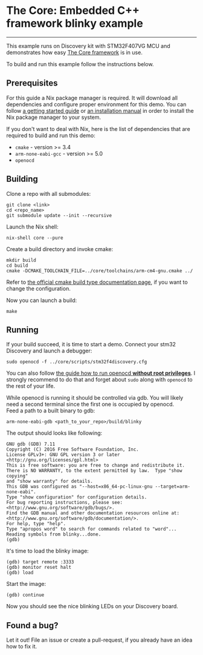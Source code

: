 # The Core: Embedded C++ framework blinky example
****

This example runs on Discovery kit with STM32F407VG MCU and
demonstrates how easy [The Core framework](https://github.com/forGGe/theCore) is in use.

To build and run this example follow the instructions below.

## Prerequisites

For this guide a Nix package manager is required. It will download all dependencies and configure proper environment for this demo. You can follow [a getting started guide](https://www.domenkozar.com/2014/01/02/getting-started-with-nix-package-manager/)
or [an installation manual](https://nixos.org/nixos/manual/index.html#ch-installation)
in order to install the Nix package manager to your system.

If you don't want to deal with Nix, here is the list of dependencies
that are required to build and run this demo:
 - `cmake` - version >= 3.4
 - `arm-none-eabi-gcc` - version >= 5.0
 - `openocd`

## Building

Clone a repo with all submodules:
```
git clone <link>
cd <repo_name>
git submodule update --init --recursive
```

Launch the Nix shell:
```
nix-shell core --pure
```

Create a build directory and invoke cmake:
```
mkdir build
cd build
cmake -DCMAKE_TOOLCHAIN_FILE=../core/toolchains/arm-cm4-gnu.cmake ../
```

Refer to [the official cmake build type documentation page](https://cmake.org/cmake/help/v3.0/variable/CMAKE_BUILD_TYPE.html), if you
want to change the configuration.

Now you can launch a build:
```
make
```

## Running
If your build succeed, it is time to start a demo. Connect your stm32 Discovery
and launch a debugger:

```
sudo openocd -f ../core/scripts/stm32f4discovery.cfg
```

You can also follow [the guide how to run openocd **without root privileges**](http://shukra.cedt.iisc.ernet.in/edwiki/EmSys:Accessing_Devices_without_Sudo).
I strongly recommend to do that and forget about `sudo` along with `openocd`
to the rest of your life.  

While openocd is running it should be controlled via gdb. You will likely need
a second terminal since the first one is occupied by openocd.  
Feed a path to a built binary to gdb:
```
arm-none-eabi-gdb <path_to_your_repo>/build/blinky
```  

The output should looks like following:
```
GNU gdb (GDB) 7.11
Copyright (C) 2016 Free Software Foundation, Inc.
License GPLv3+: GNU GPL version 3 or later <http://gnu.org/licenses/gpl.html>
This is free software: you are free to change and redistribute it.
There is NO WARRANTY, to the extent permitted by law.  Type "show copying"
and "show warranty" for details.
This GDB was configured as "--host=x86_64-pc-linux-gnu --target=arm-none-eabi".
Type "show configuration" for configuration details.
For bug reporting instructions, please see:
<http://www.gnu.org/software/gdb/bugs/>.
Find the GDB manual and other documentation resources online at:
<http://www.gnu.org/software/gdb/documentation/>.
For help, type "help".
Type "apropos word" to search for commands related to "word"...
Reading symbols from blinky...done.
(gdb)
```

It's time to load the blinky image:
```
(gdb) target remote :3333
(gdb) monitor reset halt
(gdb) load
```

Start the image:
```
(gdb) continue
```

Now you should see the nice blinking LEDs on your Discovery board.

## Found a bug?
Let it out! File an issue or create a pull-request, if you already have an idea how to fix it.
